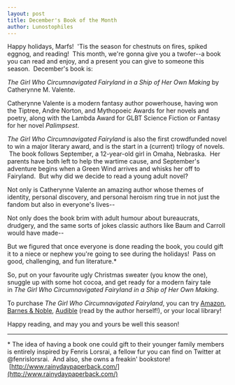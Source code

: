 ```yaml
---
layout: post
title: December's Book of the Month
author: Lunostophiles
---
```


Happy holidays, Marfs!  'Tis the season for chestnuts on fires, spiked eggnog, and reading!  This month, we're gonna give you a twofer--a book you can read and enjoy, and a present you can give to someone this season.  December's book is:

*The Girl Who Circumnavigated Fairyland in a Ship of Her Own Making* by Catherynne M. Valente.

Catherynne Valente is a modern fantasy author powerhouse, having won the Tiptree, Andre Norton, and Mythopoeic Awards for her novels and poetry, along with the Lambda Award for GLBT Science Fiction or Fantasy for her novel *Palimpsest*.

*The Girl Who Circumnavigated Fairyland* is also the first crowdfunded novel to win a major literary award, and is the start in a (current) trilogy of novels.  The book follows September, a 12-year-old girl in Omaha, Nebraska.  Her parents have both left to help the wartime cause, and September's adventure begins when a Green Wind arrives and whisks her off to Fairyland.  But why did we decide to read a young adult novel?

Not only is Catherynne Valente an amazing author whose themes of identity, personal discovery, and personal heroism ring true in not just the fandom but also in everyone's lives--

Not only does the book brim with adult humour about bureaucrats, drudgery, and the same sorts of jokes classic authors like Baum and Carroll would have made--

But we figured that once everyone is done reading the book, you could gift it to a niece or nephew you're going to see during the holidays!  Pass on good, challenging, and fun literature.\*

So, put on your favourite ugly Christmas sweater (you know the one), snuggle up with some hot cocoa, and get ready for a modern fairy tale in *The Girl Who Circumnavigated Fairyland in a Ship of Her Own Making*.

To purchase *The Girl Who Circumnavigated Fairyland*, you can try [Amazon](http://www.amazon.com/Girl-Circumnavigated-Fairyland-Ship-Making/dp/1250010195), [Barnes &amp; Noble](http://www.barnesandnoble.com/w/girl-who-circumnavigated-fairyland-in-a-ship-of-her-own-making-catherynne-m-valente/1100162358?ean=9781250010193), [Audible](http://www.audible.com/pd/Teens/The-Girl-Who-Circumnavigated-Fairyland-in-a-Ship-of-Her-Own-Making-Audiobook/B004Y71H2A/ref=a_search_c4_1_1_srImg?qid=1385917186&amp;sr=1-1) (read by the author herself!), or your local library!

Happy reading, and may you and yours be well this season!

-----

\* The idea of having a book one could gift to their younger family members is entirely inspired by Fenris Lorsrai, a fellow fur you can find on Twitter at @fenrislorsrai.  And also, she owns a freakin' bookstore!  [http://www.rainydaypaperback.com/](http://www.rainydaypaperback.com/)
